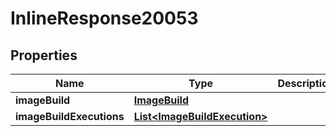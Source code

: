 

# InlineResponse20053

## Properties

Name | Type | Description | Notes
------------ | ------------- | ------------- | -------------
**imageBuild** | [**ImageBuild**](ImageBuild.md) |  |  [optional]
**imageBuildExecutions** | [**List&lt;ImageBuildExecution&gt;**](ImageBuildExecution.md) |  |  [optional]



